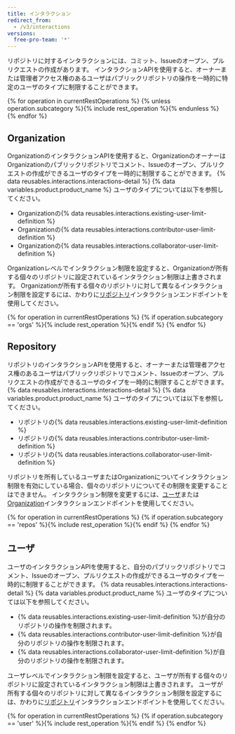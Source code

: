 ```yaml
---
title: インタラクション
redirect_from:
  - /v3/interactions
versions:
  free-pro-team: '*'
---
```


リポジトリに対するインタラクションには、コミット、Issueのオープン、プルリクエストの作成があります。 インタラクションAPIを使用すると、オーナーまたは管理者アクセス権のあるユーザはパブリックリポジトリの操作を一時的に特定のユーザのタイプに制限することができます。

{% for operation in currentRestOperations %}
  {% unless operation.subcategory %}{% include rest_operation %}{% endunless %}
{% endfor %}

## Organization

OrganizationのインタラクションAPIを使用すると、OrganizationのオーナーはOrganizationのパブリックリポジトリでコメント、Issueのオープン、プルリクエストの作成ができるユーザのタイプを一時的に制限することができます。 {% data reusables.interactions.interactions-detail %} {% data variables.product.product_name %} ユーザのタイプについては以下を参照してください。

* Organizationの{% data reusables.interactions.existing-user-limit-definition %}
* Organizationの{% data reusables.interactions.contributor-user-limit-definition %}
* Organizationの{% data reusables.interactions.collaborator-user-limit-definition %}

Organizationレベルでインタラクション制限を設定すると、Organizationが所有する個々のリポジトリに設定されているインタラクション制限は上書きされます。 Organizationが所有する個々のリポジトリに対して異なるインタラクション制限を設定するには、かわりに[リポジトリ](#repository)インタラクションエンドポイントを使用してください。

{% for operation in currentRestOperations %}
  {% if operation.subcategory == 'orgs' %}{% include rest_operation %}{% endif %}
{% endfor %}

## Repository

リポジトリのインタラクションAPIを使用すると、オーナーまたは管理者アクセス権のあるユーザはパブリックリポジトリでコメント、Issueのオープン、プルリクエストの作成ができるユーザのタイプを一時的に制限することができます。 {% data reusables.interactions.interactions-detail %} {% data variables.product.product_name %} ユーザのタイプについては以下を参照してください。

* リポジトリの{% data reusables.interactions.existing-user-limit-definition %}
* リポジトリの{% data reusables.interactions.contributor-user-limit-definition %}
* リポジトリの{% data reusables.interactions.collaborator-user-limit-definition %}

リポジトリを所有しているユーザまたはOrganizationについてインタラクション制限を有効にしている場合、個々のリポジトリについてその制限を変更することはできません。 インタラクション制限を変更するには、[ユーザ](#user)または[Organization](#organization)インタラクションエンドポイントを使用してください。

{% for operation in currentRestOperations %}
  {% if operation.subcategory == 'repos' %}{% include rest_operation %}{% endif %}
{% endfor %}

## ユーザ

ユーザのインタラクションAPIを使用すると、自分のパブリックリポジトリでコメント、Issueのオープン、プルリクエストの作成ができるユーザのタイプを一時的に制限することができます。 {% data reusables.interactions.interactions-detail %} {% data variables.product.product_name %} ユーザのタイプについては以下を参照してください。

* {% data reusables.interactions.existing-user-limit-definition %}が自分のリポジトリの操作を制限されます。
* {% data reusables.interactions.contributor-user-limit-definition %}が自分のリポジトリの操作を制限されます。
* {% data reusables.interactions.collaborator-user-limit-definition %}が自分のリポジトリの操作を制限されます。

ユーザレベルでインタラクション制限を設定すると、ユーザが所有する個々のリポジトリに設定されているインタラクション制限は上書きされます。 ユーザが所有する個々のリポジトリに対して異なるインタラクション制限を設定するには、かわりに[リポジトリ](#repository)インタラクションエンドポイントを使用してください。

{% for operation in currentRestOperations %}
  {% if operation.subcategory == 'user' %}{% include rest_operation %}{% endif %}
{% endfor %}
